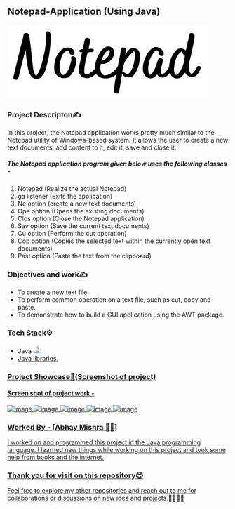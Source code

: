 
## Notepad-Application (Using Java)
 
![Notepad logo](https://github.com/abhaymishra24/Notepad-Application/blob/main/note_pade.jpg)

### Project Descripton✍️
In this project, the Notepad application works pretty much similar to the Notepad utility of Windows-based system.
It allows the user to create a new text documents, add content to it, edit it, save and close it. 

##### The Notepad application program given below uses the following classes - 

1. Notepad (Realize the actual Notepad)
2. ga listener (Exits the application)
3. Ne option (create a new text documents)
4. Ope option (Opens the existing documents)
5. Clos option (Close the Notepad application)
6. Sav option (Save the current text documents)
7. Cu option (Perform the cut operation)
8. Cop option (Copies the selected text within the currently open text documents)
9. Past option (Paste the text from the clipboard)

### Objectives and work✍️
- To create a new text file.
- To perform common operation on a text file, such as cut, copy and paste.
- To demonstrate how to build a GUI application using the AWT package.

### Tech Stack⚙️ 
- Java <a href="https://www.java.com" target="_blank" rel="noreferrer"> <img src="https://raw.githubusercontent.com/devicons/devicon/master/icons/java/java-original.svg" alt="java" width="20" height="20"/>
- Java libraries.

### Project Showcase🚀(Screenshot of project) 

#### Screen shot of project work - 

<img width="400" alt="image" src="https://github.com/user-attachments/assets/c40020e6-07d8-45bf-af25-0302e7904b30">
<img width="400" alt="image" src="https://github.com/user-attachments/assets/9679cf1e-5fe8-4ee4-810c-d4609d98b29c">
<img width="400" alt="image" src="https://github.com/user-attachments/assets/80cdb710-43ea-4a4e-a501-935d583d7a08">
<img width="400" alt="image" src="https://github.com/user-attachments/assets/7eb4be0a-bffc-4297-928f-d24798e1a46a">
<img width="400" alt="image" src="https://github.com/user-attachments/assets/25a83ae7-b811-4534-bea6-8c199c6ca481">

### Worked By - [Abhay Mishra 🧑‍💻]
I worked on and programmed this project in the Java programming language. 
I learned new things while working on this project and took some help from books and the internet.

### Thank you for visit on this repository😊
Feel free to explore my other repositories and reach out to me for collaborations or discussions on new idea and projects.🤝😊🧑‍💻
